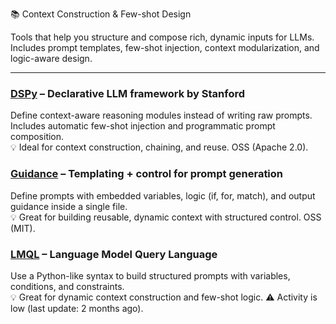 📚 Context Construction & Few-shot Design

Tools that help you structure and compose rich, dynamic inputs for LLMs. Includes prompt templates, few-shot injection, context modularization, and logic-aware design.

---

### [DSPy](https://github.com/stanfordnlp/dspy) – Declarative LLM framework by Stanford  
Define context-aware reasoning modules instead of writing raw prompts. Includes automatic few-shot injection and programmatic prompt composition.  
💡 Ideal for context construction, chaining, and reuse. OSS (Apache 2.0).


### [Guidance](https://github.com/guidance-ai/guidance) – Templating + control for prompt generation  
Define prompts with embedded variables, logic (if, for, match), and output guidance inside a single file.  
💡 Great for building reusable, dynamic context with structured control. OSS (MIT).


### [LMQL](https://github.com/eth-sri/lmql) – Language Model Query Language  
Use a Python-like syntax to build structured prompts with variables, conditions, and constraints.  
💡 Great for dynamic context construction and few-shot logic. ⚠️ Activity is low (last update: 2 months ago).

